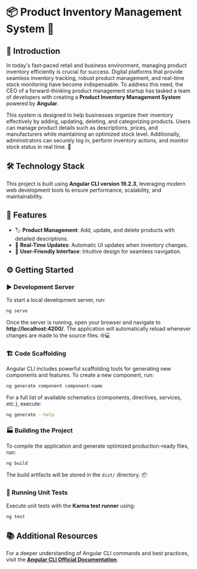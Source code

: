# 📦 Product Inventory Management System 🛒

## 🌟 Introduction
In today's fast-paced retail and business environment, managing product inventory efficiently is crucial for success. Digital platforms that provide seamless inventory tracking, robust product management, and real-time stock monitoring have become indispensable. To address this need, the CEO of a forward-thinking product management startup has tasked a team of developers with creating a **Product Inventory Management System** powered by **Angular**.

This system is designed to help businesses organize their inventory effectively by adding, updating, deleting, and categorizing products. Users can manage product details such as descriptions, prices, and manufacturers while maintaining an optimized stock level. Additionally, administrators can securely log in, perform inventory actions, and monitor stock status in real time. 🔄

## 🛠️ Technology Stack
This project is built using **Angular CLI version 19.2.3**, leveraging modern web development tools to ensure performance, scalability, and maintainability.

## 🚀 Features
- 🏷️ **Product Management**: Add, update, and delete products with detailed descriptions.
- 🔄 **Real-Time Updates**: Automatic UI updates when inventory changes.
- 🎨 **User-Friendly Interface**: Intuitive design for seamless navigation.

## ⚙️ Getting Started
### ▶️ Development Server
To start a local development server, run:
```sh
ng serve
```
Once the server is running, open your browser and navigate to **http://localhost:4200/**. The application will automatically reload whenever changes are made to the source files. 🌐💻

### 🏗️ Code Scaffolding
Angular CLI includes powerful scaffolding tools for generating new components and features. To create a new component, run:
```sh
ng generate component component-name
```
For a full list of available schematics (components, directives, services, etc.), execute:
```sh
ng generate --help
```

### 🏭 Building the Project
To compile the application and generate optimized production-ready files, run:
```sh
ng build
```
The build artifacts will be stored in the `dist/` directory. 📦

### 🧪 Running Unit Tests
Execute unit tests with the **Karma test runner** using:
```sh
ng test
```

## 📚 Additional Resources
For a deeper understanding of Angular CLI commands and best practices, visit the **[Angular CLI Official Documentation](https://angular.io/cli)**.
